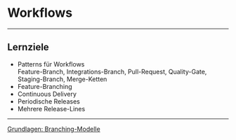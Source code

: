 # Workflows

---


## Lernziele

 * Patterns für Workflows \
   Feature-Branch, Integrations-Branch, Pull-Request, Quality-Gate, Staging-Branch, Merge-Ketten
 * Feature-Branching
 * Continuous Delivery
 * Periodische Releases
 * Mehrere Release-Lines


---


[Grundlagen: Branching-Modelle](https://kapitel26.github.io/slides/2015-11-09-branch-modelle-mit-git/)
